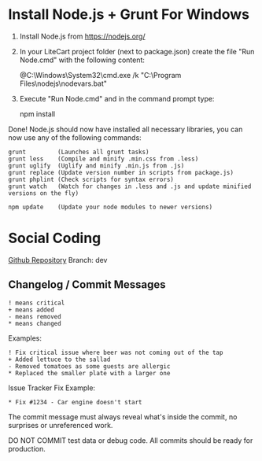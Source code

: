 # Install Node.js + Grunt For Windows

1. Install Node.js from https://nodejs.org/

2. In your LiteCart project folder (next to package.json) create the file "Run Node.cmd" with the following content:

    @C:\Windows\System32\cmd.exe /k "C:\Program Files\nodejs\nodevars.bat"

3. Execute "Run Node.cmd" and in the command prompt type:

    npm install

Done! Node.js should now have installed all necessary libraries, you can now use any of the following commands:

    grunt         (Launches all grunt tasks)
    grunt less    (Compile and minify .min.css from .less)
    grunt uglify  (Uglify and minify .min.js from .js)
    grunt replace (Update version number in scripts from package.js)
    grunt phplint (Check scripts for syntax errors)
    grunt watch   (Watch for changes in .less and .js and update minified versions on the fly)

    npm update    (Update your node modules to newer versions)


# Social Coding

  [Github Repository](https://www.github.com/litecart/litecart)
  Branch: dev


## Changelog / Commit Messages

    ! means critical
    + means added
    - means removed
    * means changed

  Examples:

    ! Fix critical issue where beer was not coming out of the tap
    + Added lettuce to the sallad
    - Removed tomatoes as some guests are allergic
    * Replaced the smaller plate with a larger one

  Issue Tracker Fix Example:

    * Fix #1234 - Car engine doesn't start

  The commit message must always reveal what's inside the commit, no surprises or unreferenced work.

  DO NOT COMMIT test data or debug code. All commits should be ready for production.
